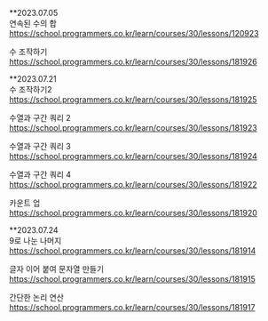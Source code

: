 **2023.07.05 <br>
연속된 수의 합
https://school.programmers.co.kr/learn/courses/30/lessons/120923

수 조작하기
https://school.programmers.co.kr/learn/courses/30/lessons/181926

**2023.07.21 <br>
수 조작하기2
https://school.programmers.co.kr/learn/courses/30/lessons/181925

수열과 구간 쿼리 2
https://school.programmers.co.kr/learn/courses/30/lessons/181923

수열과 구간 쿼리 3
https://school.programmers.co.kr/learn/courses/30/lessons/181924

수열과 구간 쿼리 4
https://school.programmers.co.kr/learn/courses/30/lessons/181922

카운트 업
https://school.programmers.co.kr/learn/courses/30/lessons/181920

**2023.07.24 <br>
9로 나눈 나머지
https://school.programmers.co.kr/learn/courses/30/lessons/181914

글자 이어 붙여 문자열 만들기
https://school.programmers.co.kr/learn/courses/30/lessons/181915

간단한 논리 연산
https://school.programmers.co.kr/learn/courses/30/lessons/181917



